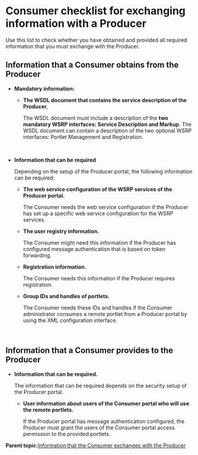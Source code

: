 # Consumer checklist for exchanging information with a Producer

Use this list to check whether you have obtained and provided all required information that you must exchange with the Producer.

## Information that a Consumer obtains from the Producer

-   **Mandatory information:**

    -   **The WSDL document that contains the service description of the Producer.**

        The WSDL document must include a description of the **two mandatory WSRP interfaces: Service Description and Markup**. The WSDL document can contain a description of the two optional WSRP interfaces: Portlet Management and Registration.

     

-   **Information that can be required**

    Depending on the setup of the Producer portal, the following information can be required:

    -   **The web service configuration of the WSRP services of the Producer portal.**

        The Consumer needs the web service configuration if the Producer has set up a specific web service configuration for the WSRP services.

    -   **The user registry information.**

        The Consumer might need this information if the Producer has configured message authentication that is based on token forwarding.

    -   **Registration information.**

        The Consumer needs this information if the Producer requires registration. 

    -   **Group IDs and handles of portlets.**

        The Consumer needs these IDs and handles if the Consumer administrator consumes a remote portlet from a Producer portal by using the XML configuration interface.

     


## Information that a Consumer provides to the Producer

-   **Information that can be required.**

    The information that can be required depends on the security setup of the Producer portal.

    -   **User information about users of the Consumer portal who will use the remote portlets.**

        If the Producer portal has message authentication configured, the Producer must grant the users of the Consumer portal access permission to the provided portlets.


**Parent topic:**[Information that the Consumer exchanges with the Producer](../admin-system/wsrpc_cons_get_info.md)

